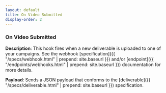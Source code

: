 ```yaml
---
layout: default
title: On Video Submitted
display-order: 2
---
```


### On Video Submitted

**Description**: This hook fires when a new deliverable is uploaded to one of your campaigns. See the webhook [specification]({{ "/specs/webhook.html" | prepend: site.baseurl }}) and/or [endpoint]({{ "/endpoints/webhooks.html" | prepend: site.baseurl }}) documentation for more details.

**Payload**: Sends a JSON payload that conforms to the [deliverable]({{ "/specs/deliverable.html" | prepend: site.baseurl }}) specification. 